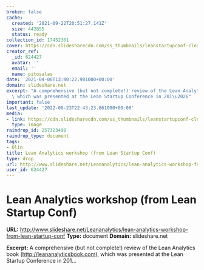 ```yaml
---
broken: false
cache:
  created: '2021-09-22T20:51:27.141Z'
  size: 442855
  status: ready
collection_id: 17452361
cover: https://cdn.slidesharecdn.com/ss_thumbnails/leanstartupconf-cleandeckforslideshare-121205080436-phpapp01-thumbnail-4.jpg?cb=1354695210
creator_ref:
  _id: 624427
  avatar: ''
  email: ''
  name: pitosalas
date: '2021-04-06T13:40:22.981000+00:00'
domain: slideshare.net
excerpt: "A comprehensive (but not complete!) review of the Lean Analytics book (http://leananalyticsbook.com),\
  \ which was presented at the Lean Startup Conference in 201\u2026"
important: false
last_update: '2022-06-23T22:43:23.861000+00:00'
media:
- link: https://cdn.slidesharecdn.com/ss_thumbnails/leanstartupconf-cleandeckforslideshare-121205080436-phpapp01-thumbnail-4.jpg?cb=1354695210
  type: image
raindrop_id: 257323498
raindrop_type: document
tags:
- Olin
title: Lean Analytics workshop (from Lean Startup Conf)
type: drop
url: http://www.slideshare.net/Leananalytics/lean-analytics-workshop-from-lean-startup-conf
user_id: 624427
---
```


# Lean Analytics workshop (from Lean Startup Conf)

**URL:** http://www.slideshare.net/Leananalytics/lean-analytics-workshop-from-lean-startup-conf
**Type:** document
**Domain:** slideshare.net

**Excerpt:** A comprehensive (but not complete!) review of the Lean Analytics book (http://leananalyticsbook.com), which was presented at the Lean Startup Conference in 201…
